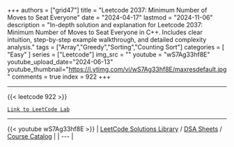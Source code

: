 
+++
authors = ["grid47"]
title = "Leetcode 2037: Minimum Number of Moves to Seat Everyone"
date = "2024-04-17"
lastmod = "2024-11-06"
description = "In-depth solution and explanation for Leetcode 2037: Minimum Number of Moves to Seat Everyone in C++. Includes clear intuition, step-by-step example walkthrough, and detailed complexity analysis."
tags = ["Array","Greedy","Sorting","Counting Sort"]
categories = [
    "Easy"
]
series = ["Leetcode"]
img_src = ""
youtube = "wS7Ag33hf8E"
youtube_upload_date="2024-06-13"
youtube_thumbnail="https://i.ytimg.com/vi/wS7Ag33hf8E/maxresdefault.jpg"
comments = true
index = 922
+++



---
{{< leetcode 922 >}}

[`Link to LeetCode Lab`](https://leetcode.com/problems/minimum-number-of-moves-to-seat-everyone/description/)

---
{{< youtube wS7Ag33hf8E >}}
| [LeetCode Solutions Library](https://grid47.xyz/leetcode/) / [DSA Sheets](https://grid47.xyz/sheets/) / [Course Catalog](https://grid47.xyz/courses/) |
| --- |
